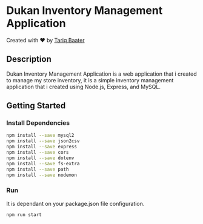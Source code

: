 Dukan Inventory Management Application
===================================================================

Created with ❤️ by [Tariq Baater](https://github.com/tariqbaater)

## Description

Dukan Inventory Management Application is a web application that i created to manage my store inventory,
it is a simple inventory management application that i created using Node.js, Express, and MySQL.

## Getting Started

### Install Dependencies

```bash
npm install --save mysql2
npm install --save json2csv
npm install --save express
npm install --save cors
npm install --save dotenv
npm install --save fs-extra
npm install --save path
npm install --save nodemon
```

### Run

It is dependant on your package.json file configuration.

```bash
npm run start
```
